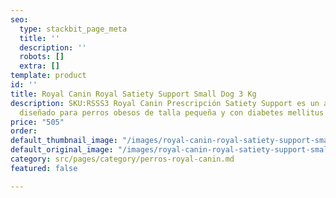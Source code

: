```yaml
---
seo:
  type: stackbit_page_meta
  title: ''
  description: ''
  robots: []
  extra: []
template: product
id: ''
title: Royal Canin Royal Satiety Support Small Dog 3 Kg
description: SKU:RSSS3 Royal Canin Prescripción Satiety Support es un alimento seco
  diseñado para perros obesos de talla pequeña y con diabetes mellitus tipo II.
price: "505"
order: 
default_thumbnail_image: "/images/royal-canin-royal-satiety-support-small-dog.jpg"
default_original_image: "/images/royal-canin-royal-satiety-support-small-dog.jpg"
category: src/pages/category/perros-royal-canin.md
featured: false

---
```

